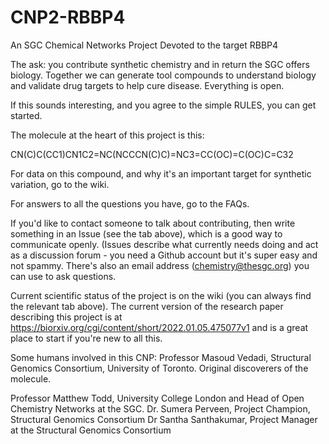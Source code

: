# CNP2-RBBP4
An SGC Chemical Networks Project Devoted to the target RBBP4

The ask: you contribute synthetic chemistry and in return the SGC offers biology. Together we can generate tool compounds to understand biology and validate drug targets to help cure disease. Everything is open.

If this sounds interesting, and you agree to the simple RULES, you can get started.

The molecule at the heart of this project is this:

CN(C)C(CC1)CN1C2=NC(NCCCN(C)C)=NC3=CC(OC)=C(OC)C=C32


For data on this compound, and why it's an important target for synthetic variation, go to the wiki.

For answers to all the questions you have, go to the FAQs.

If you'd like to contact someone to talk about contributing, then write something in an Issue (see the tab above), which is a good way to communicate openly. (Issues describe what currently needs doing and act as a discussion forum - you need a Github account but it's super easy and not spammy. There's also an email address (chemistry@thesgc.org) you can use to ask questions.

Current scientific status of the project is on the wiki (you can always find the relevant tab above). The current version of the research paper describing this project is at  https://biorxiv.org/cgi/content/short/2022.01.05.475077v1 and is a great place to start if you're new to all this.

Some humans involved in this CNP:
Professor Masoud Vedadi, Structural Genomics Consortium, University of Toronto. Original discoverers of the molecule.

Professor Matthew Todd, University College London and Head of Open Chemistry Networks at the SGC.
Dr. Sumera Perveen, Project Champion, Structural Genomics Consortium 
Dr Santha Santhakumar, Project Manager at the Structural Genomics Consortium
